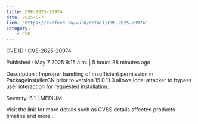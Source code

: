 ```yaml
---
title: CVE-2025-20974
date: 2025-5-7
lien: "https://cvefeed.io/vuln/detail/CVE-2025-20974"
category:
    - CVE
---
```


CVE ID : CVE-2025-20974

Published :  May 7
2025
9:15 a.m. | 5 hours
38 minutes ago

Description : Improper handling of insufficient permission in PackageInstallerCN prior to version 15.0.11.0 allows local attacker to bypass user interaction for requested installation.

Severity: 6.1 | MEDIUM

Visit the link for more details
such as CVSS details
affected products
timeline
and more...
